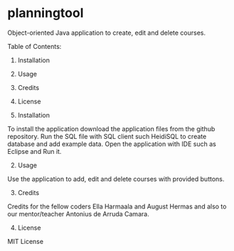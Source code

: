 # planningtool
Object-oriented Java application to create, edit and delete courses.

Table of Contents:

1. Installation
2. Usage
3. Credits
4. License

1. Installation

To install the application download the application files from the github repository. Run the SQL file with SQL client such HeidiSQL to create database and add example data. Open the application with IDE such as Eclipse and Run it.

2. Usage 

Use the application to add, edit and delete courses with provided buttons.

3. Credits

Credits for the fellow coders Ella Harmaala and August Hermas and also to our mentor/teacher Antonius de Arruda Camara.

4. License

MIT License



